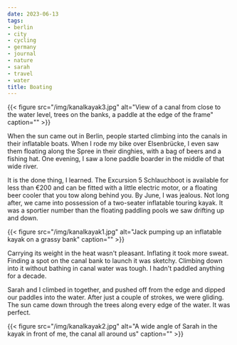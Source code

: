 ```yaml
---
date: 2023-06-13
tags:
- berlin
- city
- cycling
- germany
- journal
- nature
- sarah
- travel
- water
title: Boating
---
```


{{< figure src="/img/kanalkayak3.jpg" alt="View of a canal from close to the water level, trees on the banks, a paddle at the edge of the frame" caption="" >}}

When the sun came out in Berlin, people started climbing into the canals in their inflatable boats. When I rode my bike over Elsenbrücke, I even saw them floating along the Spree in their dinghies, with a bag of beers and a fishing hat. One evening, I saw a lone paddle boarder in the middle of that wide river.

It is the done thing, I learned. The Excursion 5 Schlauchboot is available for less than €200 and can be fitted with a little electric motor, or a floating beer cooler that you tow along behind you. By June, I was jealous. Not long after, we came into possession of a two-seater inflatable touring kayak. It was a sportier number than the floating paddling pools we saw drifting up and down.

{{< figure src="/img/kanalkayak1.jpg" alt="Jack pumping up an inflatable kayak on a grassy bank" caption="" >}}

Carrying its weight in the heat wasn't pleasant. Inflating it took more sweat. Finding a spot on the canal bank to launch it was sketchy. Climbing down into it without bathing in canal water was tough. I hadn't paddled anything for a decade.

Sarah and I climbed in together, and pushed off from the edge and dipped our paddles into the water. After just a couple of strokes, we were gliding. The sun came down through the trees along every edge of the water. It was perfect.

{{< figure src="/img/kanalkayak2.jpg" alt="A wide angle of Sarah in the kayak in front of me, the canal all around us" caption="" >}}